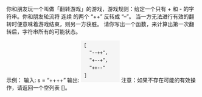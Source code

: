 你和朋友玩一个叫做「翻转游戏」的游戏，游戏规则：给定一个只有 + 和 - 的字符串。你和朋友轮流将 连续 的两个 “++” 反转成 “–”。
当一方无法进行有效的翻转时便意味着游戏结束，则另一方获胜。
请你写出一个函数，来计算出第一次翻转后，字符串所有的可能状态。

示例：
输入: s = “++++”
输出:
![img.png](img.png)
注意：如果不存在可能的有效操作，请返回一个空列表 []。